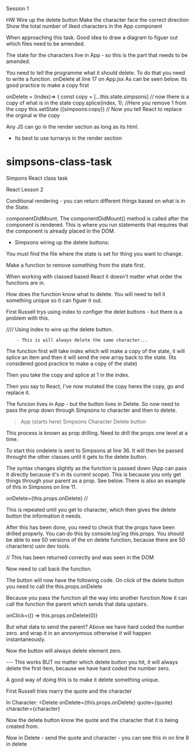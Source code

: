 Session 1

HW
Wire up the delete button
Make the character face the correct direction
Show the total number of liked characters in the App component

When approaching this task. Good idea to draw a diagram to figuer out which files need to be amended.

The state for the characters live in App - so this is the part that needs to be amended.

You need to tell the programme what it should delete. To do that you need to write a function.
onDelete at line 17 on App.jsx As can be seen below. Its good practice to make a copy first

onDelete = (index)=> {
const copy = [...this.state.simpsons] // now there is a copy of what is in the state
copy.splice(index, 1); //Here you remove 1 from the copy
this.setState ({simpsons:copy}) // Now you tell React to replace the orginal w the copy

Any JS can go in the render section as long as its html.

- Its best to use turnarys in the render section

# simpsons-class-task

Simpons React class task

React Lesson 2

Conditional rendering - you can return different things based on what is in the State.

componentDidMount. The componentDidMount() method is called after the component is rendered. This is where you run statements that requires that the component is already placed in the DOM.

- Simpsons wiring up the delete buttons:

You must find the file where the state is set for thing you want to change.

Make a function to remove something from the state first.

When working with classed based React it doesn't matter what order the functions are in.

How does the function know what to delete. You will need to tell it something unique so it can figuer it out.

First Russell trys using index to configer the delet buttons - but there is a problem with this.

//// Using index to wire up the delete button.

        - This is will always delete the same character...

The function first will take index which will make a copy of the state, it will splice an item and then it will send the new array back to the state. (Its considered good practice to make a copy of the state)

Then you take the copy and splice at 1 in the index.

Then you say to React, I've now mutated the copy heres the copy, go and replace it.

The funcion lives in App - but the button lives in Delete. So now need to pass the prop down through Simpsons to character and then to delete.

> App (starts here)
> Simpsons
> Character
> Delete button

This process is known as prop drilling. Need to drill the props one level at a time.

To start this ondelete is sent to Simpsons at line 36. It will then be passed throught the other classes until it gets to the delete button.

The syntax changes slightly as the function is passed down (App can pass it directly because it's in its current scope). This is because you only get things through your parent as a prop. See below. There is also an example of this in Simpsons on line 11.

onDelete={this.props.onDelete} //

This is repeated until you get to character, which then gives the delete button the information it needs.

After this has been done, you need to check that the props have been drilled properly. You can do this by console.log'ing this.props. You should be able to see 50 versions of the on delete function, because there are 50 characters) usin dev tools.

// This has been returned correctly and was seen in the DOM

Now need to call back the function.

The button will now have the following code. On click of the delete button you need to call the this.props.onDelete

Because you pass the function all the way into another function.Now it can call the function the parent which sends that data upstairs.

onClick={() => this.props.onDelete(0)}

But what data to send the parent? Above we have hard coded the number zero. and wrap it in an annonymous otherwise it will happen instantaneously.

Now the button will always delete element zero.

--- This works BUT no matter which delete button you hit, it will always delete the first item, because we have hard coded the number zero.

A good way of doing this is to make it delete something unique.

First Russell tries marry the quote and the character

In Character:
<Delete onDelete={this.props.onDelete} quote={quote} character={character}

Now the delete button know the quote and the character that it is being created from.

Now in Delete - send the quote and character - you can see this in on line 8 in delete
